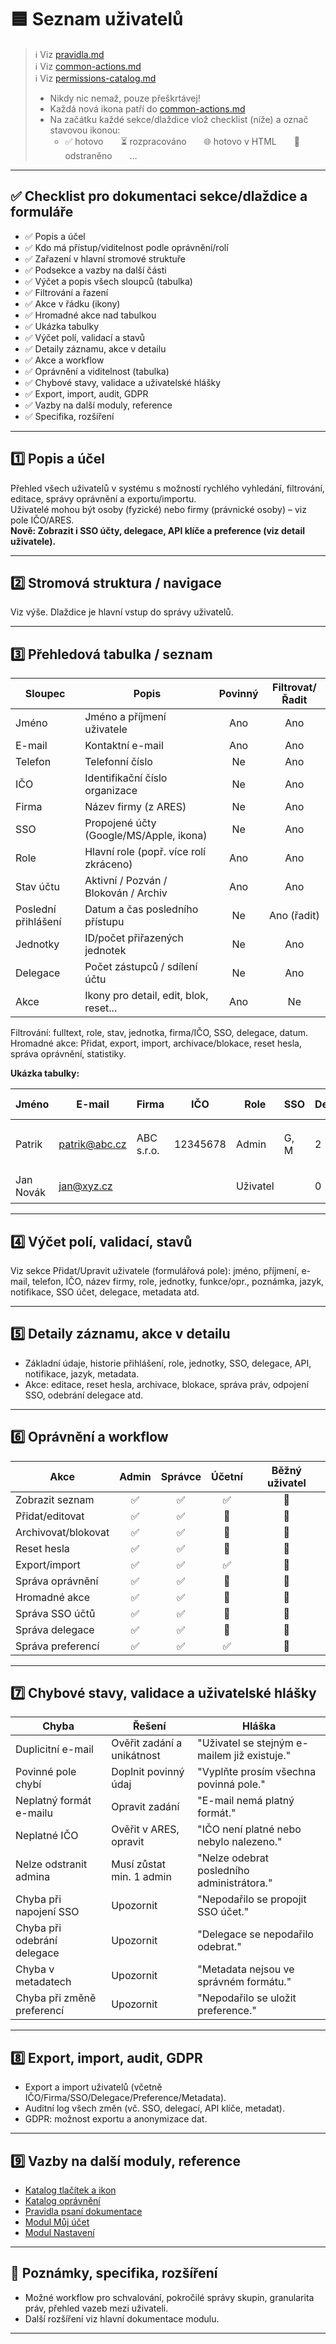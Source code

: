 # 🟦 Seznam uživatelů

> ℹ️ Viz [pravidla.md](../pravidla.md)  
> ℹ️ Viz [common-actions.md](../common-actions.md)  
> ℹ️ Viz [permissions-catalog.md](../permissions-catalog.md)  
> - Nikdy nic nemaž, pouze přeškrtávej!  
> - Každá nová ikona patří do [common-actions.md](../common-actions.md)  
> - Na začátku každé sekce/dlaždice vlož checklist (níže) a označ stavovou ikonou:  
>   - ✅ hotovo  ⏳ rozpracováno  🌐 hotovo v HTML  🚫 odstraněno  …


---

## ✅ Checklist pro dokumentaci sekce/dlaždice a formuláře
- ✅ Popis a účel
- ✅ Kdo má přístup/viditelnost podle oprávnění/rolí
- ✅ Zařazení v hlavní stromové struktuře
- ✅ Podsekce a vazby na další části
- ✅ Výčet a popis všech sloupců (tabulka)
- ✅ Filtrování a řazení
- ✅ Akce v řádku (ikony)
- ✅ Hromadné akce nad tabulkou
- ✅ Ukázka tabulky
- ✅ Výčet polí, validací a stavů
- ✅ Detaily záznamu, akce v detailu
- ✅ Akce a workflow
- ✅ Oprávnění a viditelnost (tabulka)
- ✅ Chybové stavy, validace a uživatelské hlášky
- ✅ Export, import, audit, GDPR
- ✅ Vazby na další moduly, reference
- ✅ Specifika, rozšíření

---

## 1️⃣ Popis a účel  
Přehled všech uživatelů v systému s možností rychlého vyhledání, filtrování, editace, správy oprávnění a exportu/importu.  
Uživatelé mohou být osoby (fyzické) nebo firmy (právnické osoby) – viz pole IČO/ARES.  
**Nově: Zobrazit i SSO účty, delegace, API klíče a preference (viz detail uživatele).**

---

## 2️⃣ Stromová struktura / navigace  
Viz výše. Dlaždice je hlavní vstup do správy uživatelů.

---

## 3️⃣ Přehledová tabulka / seznam

| Sloupec             | Popis                                   | Povinný | Filtrovat/Řadit |
|---------------------|-----------------------------------------|:-------:|:--------------:|
| Jméno               | Jméno a příjmení uživatele              |  Ano    | Ano            |
| E-mail              | Kontaktní e-mail                        |  Ano    | Ano            |
| Telefon             | Telefonní číslo                         |  Ne     | Ano            |
| IČO                 | Identifikační číslo organizace           |  Ne     | Ano            |
| Firma               | Název firmy (z ARES)                    |  Ne     | Ano            |
| SSO                 | Propojené účty (Google/MS/Apple, ikona) |  Ne     | Ano            |
| Role                | Hlavní role (popř. více rolí zkráceno)  |  Ano    | Ano            |
| Stav účtu           | Aktivní / Pozván / Blokován / Archiv    |  Ano    | Ano            |
| Poslední přihlášení | Datum a čas posledního přístupu         |  Ne     | Ano (řadit)    |
| Jednotky            | ID/počet přiřazených jednotek           |  Ne     | Ano            |
| Delegace            | Počet zástupců / sdílení účtu           |  Ne     | Ano            |
| Akce                | Ikony pro detail, edit, blok, reset...  |  Ano    | Ne             |

Filtrování: fulltext, role, stav, jednotka, firma/IČO, SSO, delegace, datum.  
Hromadné akce: Přidat, export, import, archivace/blokace, reset hesla, správa oprávnění, statistiky.

**Ukázka tabulky:**

| Jméno      | E-mail             | Firma     | IČO      | Role     | SSO      | Delegace | Stav     | Posl. přihlášení | Akce             |
|------------|--------------------|-----------|----------|----------|----------|----------|----------|------------------|------------------|
| Patrik     | patrik@abc.cz      | ABC s.r.o.| 12345678 | Admin    | G, M     | 2        | Aktivní  | 2025-09-10       | 👁️ ✏️ 📝 ⛔ 🔄   |
| Jan Novák  | jan@xyz.cz         |           |          | Uživatel |          | 0        | Pozván   |                  | 👁️ ✏️ 📝        |

---

## 4️⃣ Výčet polí, validací, stavů
Viz sekce Přidat/Upravit uživatele (formulářová pole): jméno, příjmení, e-mail, telefon, IČO, název firmy, role, jednotky, funkce/opr., poznámka, jazyk, notifikace, SSO účet, delegace, metadata atd.

---

## 5️⃣ Detaily záznamu, akce v detailu
- Základní údaje, historie přihlášení, role, jednotky, SSO, delegace, API, notifikace, jazyk, metadata.
- Akce: editace, reset hesla, archivace, blokace, správa práv, odpojení SSO, odebrání delegace atd.

---

## 6️⃣ Oprávnění a workflow

| Akce                  | Admin | Správce | Účetní | Běžný uživatel |
|-----------------------|:-----:|:-------:|:------:|:--------------:|
| Zobrazit seznam       |  ✅   |   ✅    |   ✅   |       🚫       |
| Přidat/editovat       |  ✅   |   ✅    |   🚫   |       🚫       |
| Archivovat/blokovat   |  ✅   |   ✅    |   🚫   |       🚫       |
| Reset hesla           |  ✅   |   ✅    |   🚫   |       🚫       |
| Export/import         |  ✅   |   ✅    |   ✅   |       🚫       |
| Správa oprávnění      |  ✅   |   ✅    |   🚫   |       🚫       |
| Hromadné akce         |  ✅   |   ✅    |   🚫   |       🚫       |
| Správa SSO účtů       |  ✅   |   ✅    |   🚫   |       🚫       |
| Správa delegace       |  ✅   |   ✅    |   🚫   |       🚫       |
| Správa preferencí     |  ✅   |   ✅    |   ✅   |       🚫       |

---

## 7️⃣ Chybové stavy, validace a uživatelské hlášky

| Chyba                   | Řešení                         | Hláška                           |
|-------------------------|-------------------------------|----------------------------------|
| Duplicitní e-mail       | Ověřit zadání a unikátnost    | "Uživatel se stejným e-mailem již existuje." |
| Povinné pole chybí      | Doplnit povinný údaj          | "Vyplňte prosím všechna povinná pole." |
| Neplatný formát e-mailu | Opravit zadání                | "E-mail nemá platný formát."     |
| Neplatné IČO            | Ověřit v ARES, opravit        | "IČO není platné nebo nebylo nalezeno." |
| Nelze odstranit admina  | Musí zůstat min. 1 admin      | "Nelze odebrat posledního administrátora." |
| Chyba při napojení SSO  | Upozornit                     | "Nepodařilo se propojit SSO účet."|
| Chyba při odebrání delegace | Upozornit                  | "Delegace se nepodařilo odebrat."|
| Chyba v metadatech      | Upozornit                     | "Metadata nejsou ve správném formátu."|
| Chyba při změně preferencí | Upozornit                   | "Nepodařilo se uložit preference."|

---

## 8️⃣ Export, import, audit, GDPR
- Export a import uživatelů (včetně IČO/Firma/SSO/Delegace/Preference/Metadata).
- Auditní log všech změn (vč. SSO, delegací, API klíče, metadat).
- GDPR: možnost exportu a anonymizace dat.

---

## 9️⃣ Vazby na další moduly, reference
- [Katalog tlačítek a ikon](../common-actions.md)
- [Katalog oprávnění](../permissions-catalog.md)
- [Pravidla psaní dokumentace](../pravidla.md)
- [Modul Můj účet](../020-Muj-ucet.md)
- [Modul Nastavení](../130-Nastaveni.md)

---

## 🔖 Poznámky, specifika, rozšíření
- Možné workflow pro schvalování, pokročilé správy skupin, granularita práv, přehled vazeb mezi uživateli.
- Další rozšíření viz hlavní dokumentace modulu.

---
